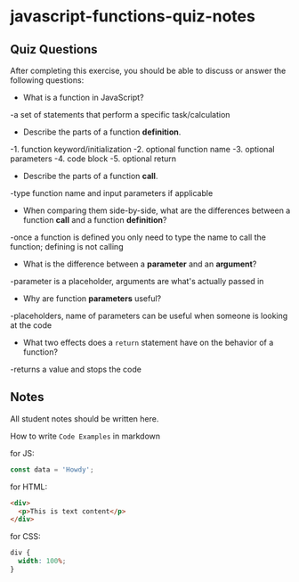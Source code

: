 # javascript-functions-quiz-notes

## Quiz Questions

After completing this exercise, you should be able to discuss or answer the following questions:

- What is a function in JavaScript?

-a set of statements that perform a specific task/calculation

- Describe the parts of a function **definition**.

-1. function keyword/initialization
-2. optional function name
-3. optional parameters
-4. code block
-5. optional return

- Describe the parts of a function **call**.

-type function name and input parameters if applicable

- When comparing them side-by-side, what are the differences between a function **call** and a function **definition**?

-once a function is defined you only need to type the name to call the function; defining is not calling

- What is the difference between a **parameter** and an **argument**?

-parameter is a placeholder, arguments are what's actually passed in

- Why are function **parameters** useful?

-placeholders, name of parameters can be useful when someone is looking at the code

- What two effects does a `return` statement have on the behavior of a function?

-returns a value and stops the code

## Notes

All student notes should be written here.

How to write `Code Examples` in markdown

for JS:

```javascript
const data = 'Howdy';
```

for HTML:

```html
<div>
  <p>This is text content</p>
</div>
```

for CSS:

```css
div {
  width: 100%;
}
```
